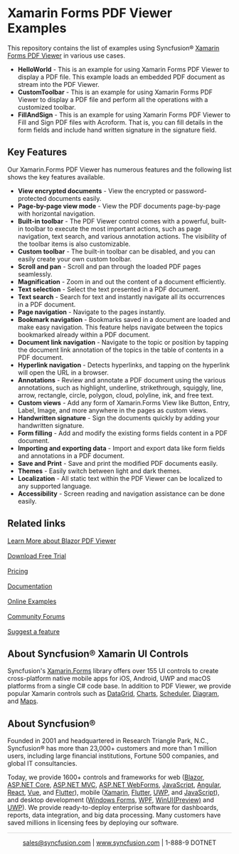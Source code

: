 # Xamarin Forms PDF Viewer Examples

This repository contains the list of examples using Syncfusion&reg; [Xamarin Forms PDF Viewer](https://www.syncfusion.com/xamarin-ui-controls/xamarin-pdf-viewer?utm_source=github&utm_medium=listing&utm_campaign=xamarin-pdf-viewer-github-samples) in various use cases.

* <b>HelloWorld</b> - This is an example for using Xamarin Forms PDF Viewer to display a PDF file. This example loads an embedded PDF document as stream into the PDF Viewer.
* <b>CustomToolbar</b> - This is an example for using Xamarin Forms PDF Viewer to display a PDF file and perform all the operations with a customized toolbar. 
* <b>FillAndSign</b> - This is an example for using Xamarin Forms PDF Viewer to Fill and Sign PDF files with Acroform. That is, you can fill details in the form fields and include hand written signature in the signature field.

## Key Features

Our Xamarin.Forms PDF Viewer has numerous features and the following list shows the key features available.

* <b>View encrypted documents</b> - View the encrypted or password-protected documents easily.
* <b>Page-by-page view mode</b> - View the PDF documents page-by-page with horizontal navigation.
* <b>Built-in toolbar</b> - The PDF Viewer control comes with a powerful, built-in toolbar to execute the most important actions, such as page navigation, text search, and various annotation actions. The visibility of the toolbar items is also customizable.
* <b>Custom toolbar</b> - The built-in toolbar can be disabled, and you can easily create your own custom toolbar.
* <b>Scroll and pan</b> - Scroll and pan through the loaded PDF pages seamlessly.
* <b>Magnification</b> - Zoom in and out the content of a document efficiently.
* <b>Text selection</b> - Select the text presented in a PDF document.
* <b>Text search</b> - Search for text and instantly navigate all its occurrences in a PDF document.
* <b>Page navigation</b> - Navigate to the pages instantly.
* <b>Bookmark navigation</b> - Bookmarks saved in a document are loaded and make easy navigation. This feature helps navigate between the topics bookmarked already within a PDF document.
* <b>Document link navigation</b> - Navigate to the topic or position by tapping the document link annotation of the topics in the table of contents in a PDF document.
* <b>Hyperlink navigation</b> - Detects hyperlinks, and tapping on the hyperlink will open the URL in a browser.
* <b>Annotations</b> - Review and annotate a PDF document using the various annotations, such as highlight, underline, strikethrough, squiggly, line, arrow, rectangle, circle, polygon, cloud, polyline, ink, and free text.
* <b>Custom views</b> - Add any form of Xamarin.Forms View like Button, Entry, Label, Image, and more anywhere in the pages as custom views.
* <b>Handwritten signature</b> - Sign the documents quickly by adding your handwritten signature.
* <b>Form filling</b> - Add and modify the existing forms fields content in a PDF document.
* <b>Importing and exporting data</b> - Import and export data like form fields and annotations in a PDF document.
* <b>Save and Print</b> - Save and print the modified PDF documents easily.
* <b>Themes</b> - Easily switch between light and dark themes.
* <b>Localization</b> - All static text within the PDF Viewer can be localized to any supported language.
* <b>Accessibility</b> - Screen reading and navigation assistance can be done easily.

## Related links
[Learn More about Blazor PDF Viewer](https://www.syncfusion.com/xamarin-ui-controls/xamarin-pdf-viewer?utm_source=github&utm_medium=listing&utm_campaign=xamarin-pdf-viewer-github-samples) <br/><br/>
[Download Free Trial](https://www.syncfusion.com/downloads?utm_source=github&utm_medium=listing&utm_campaign=xamarin-pdf-viewer-github-samples) <br/><br/>
[Pricing](https://www.syncfusion.com/sales/products/blazor?utm_source=github&utm_medium=listing&utm_campaign=xamarin-pdf-viewer-github-samples) <br/><br/>
[Documentation](https://help.syncfusion.com/xamarin/pdf-viewer/getting-started?utm_source=github&utm_medium=listing&utm_campaign=xamarin-pdf-viewer-github-samples) <br/><br/>
[Online Examples](https://github.com/syncfusion/xamarin-demos/tree/master/Forms/PdfViewer?utm_source=github&utm_medium=listing&utm_campaign=xamarin-pdf-viewer-github-samples) <br/><br/>
[Community Forums](https://www.syncfusion.com/forums/blazor-components/pdf-viewer?utm_source=github&utm_medium=listing&utm_campaign=xamarin-pdf-viewer-github-samples) <br/><br/>
[Suggest a feature](https://www.syncfusion.com/feedback/blazor-components?utm_source=github&utm_medium=listing&utm_campaign=xamarin-pdf-viewer-github-samples)

## About Syncfusion&reg; Xamarin UI Controls
Syncfusion's [Xamarin.Forms](https://www.syncfusion.com/xamarin-ui-controls?utm_source=github&utm_medium=listing&utm_campaign=xamarin-pdf-viewer-github-samples) library offers over 155 UI controls to create cross-platform native mobile apps for iOS, Android, UWP and macOS platforms from a single C# code base. In addition to PDF Viewer, we provide popular Xamarin controls such as [DataGrid](https://www.syncfusion.com/xamarin-ui-controls/xamarin-datagrid?utm_source=github&utm_medium=listing&utm_campaign=xamarin-pdf-viewer-github-samples), [Charts](https://www.syncfusion.com/xamarin-ui-controls/xamarin-charts?utm_source=github&utm_medium=listing&utm_campaign=xamarin-pdf-viewer-github-samples),
[Scheduler](https://www.syncfusion.com/xamarin-ui-controls/xamarin-scheduler?utm_source=github&utm_medium=listing&utm_campaign=xamarin-pdf-viewer-github-samples), [Diagram](https://www.syncfusion.com/xamarin-ui-controls/xamarin-diagram?utm_source=github&utm_medium=listing&utm_campaign=xamarin-pdf-viewer-github-samples), and [Maps](https://www.syncfusion.com/xamarin-ui-controls/xamarin-maps?utm_source=github&utm_medium=listing&utm_campaign=xamarin-pdf-viewer-github-samples).

## About Syncfusion&reg;
Founded in 2001 and headquartered in Research Triangle Park, N.C., Syncfusion&reg; has more than 23,000+ customers and more than 1 million users, including large financial institutions, Fortune 500 companies, and global IT consultancies.
 
Today, we provide 1600+ controls and frameworks for web
([Blazor](https://www.syncfusion.com/blazor-components?utm_source=github&utm_medium=listing&utm_campaign=xamarin-pdf-viewer-github-samples),
[ASP.NET Core](https://www.syncfusion.com/aspnet-core-ui-controls?utm_source=github&utm_medium=listing&utm_campaign=xamarin-pdf-viewer-github-samples),
[ASP.NET MVC](https://www.syncfusion.com/aspnet-mvc-ui-controls?utm_source=github&utm_medium=listing&utm_campaign=xamarin-pdf-viewer-github-samples),
[ASP.NET WebForms](https://www.syncfusion.com/jquery/aspnet-webforms-ui-controls?utm_source=github&utm_medium=listing&utm_campaign=xamarin-pdf-viewer-github-samples),
[JavaScript](https://www.syncfusion.com/javascript-ui-controls?utm_source=github&utm_medium=listing&utm_campaign=xamarin-pdf-viewer-github-samples),
[Angular](https://www.syncfusion.com/angular-ui-components?utm_source=github&utm_medium=listing&utm_campaign=xamarin-pdf-viewer-github-samples),
[React](https://www.syncfusion.com/react-ui-components?utm_source=github&utm_medium=listing&utm_campaign=xamarin-pdf-viewer-github-samples),
[Vue](https://www.syncfusion.com/vue-ui-components?utm_source=github&utm_medium=listing&utm_campaign=xamarin-pdf-viewer-github-samples),
and 
[Flutter](https://www.syncfusion.com/flutter-widgets?utm_source=github&utm_medium=listing&utm_campaign=xamarin-pdf-viewer-github-samples)),
mobile
([Xamarin](https://www.syncfusion.com/xamarin-ui-controls?utm_source=github&utm_medium=listing&utm_campaign=xamarin-pdf-viewer-github-samples),
[Flutter](https://www.syncfusion.com/flutter-widgets?utm_source=github&utm_medium=listing&utm_campaign=xamarin-pdf-viewer-github-samples),
[UWP](https://www.syncfusion.com/uwp-ui-controls?utm_source=github&utm_medium=listing&utm_campaign=xamarin-pdf-viewer-github-samples),
and
[JavaScript](https://www.syncfusion.com/javascript-ui-controls?utm_source=github&utm_medium=listing&utm_campaign=xamarin-pdf-viewer-github-samples)),
and desktop development ([Windows
Forms](https://www.syncfusion.com/winforms-ui-controls?utm_source=github&utm_medium=listing&utm_campaign=xamarin-pdf-viewer-github-samples),
[WPF](https://www.syncfusion.com/wpf-ui-controls?utm_source=github&utm_medium=listing&utm_campaign=xamarin-pdf-viewer-github-samples),
[WinUI(Preview)](https://www.syncfusion.com/winui-controls?utm_source=github&utm_medium=listing&utm_campaign=xamarin-pdf-viewer-github-samples)
and
[UWP](https://www.syncfusion.com/uwp-ui-controls?utm_source=github&utm_medium=listing&utm_campaign=xamarin-pdf-viewer-github-samples)).
We provide ready-to-deploy enterprise software for dashboards, reports,
data integration, and big data processing. Many customers have saved
millions in licensing fees by deploying our software.

		
<hr style="height:0.3px;border:none;color:lightgrey;background-color:lightgrey;" />

<p align="center">
  <a href="mailto:sales@syncfusion.com?Subject=Syncfusion Blazor PDF Viewer - Github" target="_top">sales@syncfusion.com</a> | <a href="https://www.syncfusion.com?utm_source=github&utm_medium=listing&utm_campaign=xamarin-pdf-viewer-github-samples">www.syncfusion.com</a> | 1-888-9 DOTNET <br>
</p>


